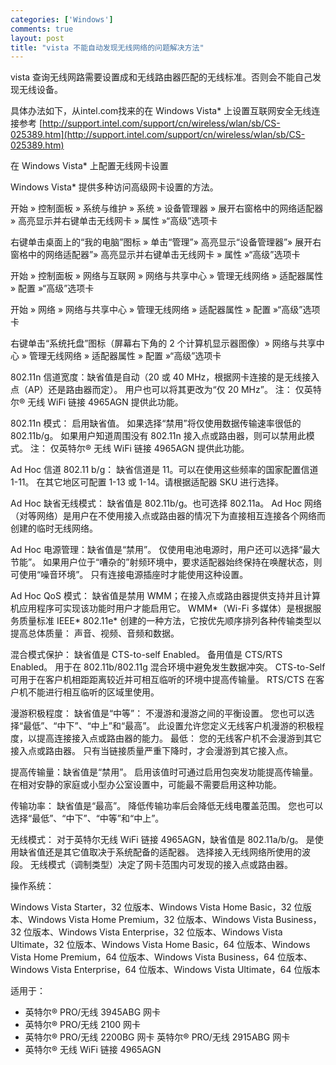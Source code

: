 ```yaml
--- 
categories: ['Windows']
comments: true
layout: post
title: "vista 不能自动发现无线网络的问题解决方法"
---
```


vista 查询无线网路需要设置成和无线路由器匹配的无线标准。否则会不能自己发现无线设备。

具体办法如下，从intel.com找来的在 Windows Vista* 上设置互联网安全无线连接参考
[http://support.intel.com/support/cn/wireless/wlan/sb/CS-025389.htm](http://support.intel.com/support/cn/wireless/wlan/sb/CS-025389.htm)

在 Windows Vista* 上配置无线网卡设置

Windows Vista* 提供多种访问高级网卡设置的方法。

开始 » 控制面板 » 系统与维护 » 系统 » 设备管理器 » 展开右窗格中的网络适配器 » 高亮显示并右键单击无线网卡 » 属性 »“高级”选项卡

右键单击桌面上的“我的电脑”图标 » 单击“管理”» 高亮显示“设备管理器”» 展开右窗格中的网络适配器”» 高亮显示并右键单击无线网卡 » 属性 »“高级”选项卡

开始 » 控制面板 » 网络与互联网 » 网络与共享中心 » 管理无线网络 » 适配器属性 » 配置 »“高级”选项卡

开始 » 网络 » 网络与共享中心 » 管理无线网络 » 适配器属性 » 配置 »“高级”选项卡

右键单击“系统托盘”图标（屏幕右下角的 2 个计算机显示器图像）» 网络与共享中心 » 管理无线网络 » 适配器属性 » 配置 »“高级”选项卡

802.11n 信道宽度：缺省值是自动（20 或 40 MHz，根据网卡连接的是无线接入点（AP）还是路由器而定）。 用户也可以将其更改为“仅 20 MHz”。 注： 仅英特尔® 无线 WiFi 链接 4965AGN 提供此功能。

802.11n 模式： 启用缺省值。 如果选择“禁用”将仅使用数据传输速率很低的 802.11b/g。 如果用户知道周围没有 802.11n 接入点或路由器，则可以禁用此模式。 注： 仅英特尔® 无线 WiFi 链接 4965AGN 提供此功能。

Ad Hoc 信道 802.11 b/g： 缺省信道是 11。可以在使用这些频率的国家配置信道 1-11。 在其它地区可配置 1-13 或 1-14。请根据适配器 SKU 进行选择。

Ad Hoc 缺省无线模式： 缺省值是 802.11b/g。也可选择 802.11a。 Ad Hoc 网络（对等网络）是用户在不使用接入点或路由器的情况下为直接相互连接各个网络而创建的临时无线网络。

Ad Hoc 电源管理：缺省值是“禁用”。 仅使用电池电源时，用户还可以选择“最大节能”。 如果用户位于“嘈杂的”射频环境中，要求适配器始终保持在唤醒状态，则可使用“噪音环境”。 只有连接电源插座时才能使用这种设置。

Ad Hoc QoS 模式： 缺省值是禁用 WMM；在接入点或路由器提供支持并且计算机应用程序可实现该功能时用户才能启用它。 WMM*（Wi-Fi 多媒体）是根据服务质量标准 IEEE* 802.11e* 创建的一种方法，它按优先顺序排列各种传输类型以提高总体质量： 声音、视频、音频和数据。

混合模式保护： 缺省值是 CTS-to-self Enabled。 备用值是 CTS/RTS Enabled。 用于在 802.11b/802.11g 混合环境中避免发生数据冲突。 CTS-to-Self 可用于在客户机相距距离较近并可相互临听的环境中提高传输量。 RTS/CTS 在客户机不能进行相互临听的区域里使用。

漫游积极程度： 缺省值是“中等”： 不漫游和漫游之间的平衡设置。 您也可以选择“最低”、“中下”、“中上”和“最高”。 此设置允许您定义无线客户机漫游的积极程度，以提高连接接入点或路由器的能力。 最低： 您的无线客户机不会漫游到其它接入点或路由器。 只有当链接质量严重下降时，才会漫游到其它接入点。

提高传输量：缺省值是“禁用”。 启用该值时可通过启用包突发功能提高传输量。 在相对安静的家庭或小型办公室设置中，可能最不需要启用这种功能。

传输功率： 缺省值是“最高”。 降低传输功率后会降低无线电覆盖范围。 您也可以选择“最低”、“中下”、“中等”和“中上”。

无线模式： 对于英特尔无线 WiFi 链接 4965AGN，缺省值是 802.11a/b/g。 是使用缺省值还是其它值取决于系统配备的适配器。 选择接入无线网络所使用的波段。 无线模式（调制类型）决定了网卡范围内可发现的接入点或路由器。

操作系统：

Windows Vista Starter，32 位版本、Windows Vista Home Basic，32 位版本、Windows Vista Home Premium，32 位版本、Windows Vista Business，32 位版本、Windows Vista Enterprise，32 位版本、Windows Vista Ultimate，32 位版本、Windows Vista Home Basic，64 位版本、Windows Vista Home Premium，64 位版本、Windows Vista Business，64 位版本、Windows Vista Enterprise，64 位版本、Windows Vista Ultimate，64 位版本

适用于：

* 英特尔® PRO/无线 3945ABG 网卡
* 英特尔® PRO/无线 2100 网卡
* 英特尔® PRO/无线 2200BG 网卡	英特尔® PRO/无线 2915ABG 网卡
* 英特尔® 无线 WiFi 链接 4965AGN

